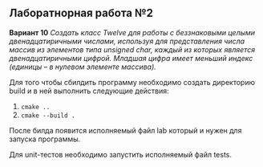 ## Лаборатнорная работа №2

**Вариант 10**
*Создать класс Twelve для работы с беззнаковыми целыми двенадцатиричными числами, используя для представления числа массив из элементов типа unsigned char, каждый из которых является двенадцатиричными
цифрой. Младшая цифра имеет меньший индекс (единицы – в нулевом элементе массива).*

Для того чтобы сбилдить программу необходимо создать директорию build и в ней выполнить следующие действия:
1. ```cmake ..```
2. ```cmake --build .```

После билда появится исполняемый файл lab который и нужен для запуска программы.


Для unit-тестов необходимо запустить исполняемый файл tests.